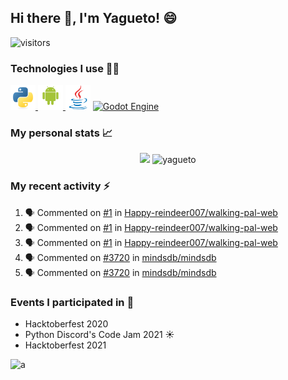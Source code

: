 ## Hi there 👋, I'm Yagueto! 😄


![visitors](https://visitor-badge-reloaded.herokuapp.com/badge?page_id=yagueto_fina&style=for-the-badge)

### Technologies I use 👨‍💻

<p align="left"> 
<a href="https://www.python.org" target="_blank"><img src="https://raw.githubusercontent.com/devicons/devicon/master/icons/python/python-original.svg" alt="python" width="40" height="40"/> </a> 
<a href="https://developer.android.com" target="_blank"> <img src="https://raw.githubusercontent.com/devicons/devicon/master/icons/android/android-original-wordmark.svg" alt="android" width="40" height="40"/> </a>
<a href="https://www.java.com" target="_blank"><img src="https://raw.githubusercontent.com/devicons/devicon/master/icons/java/java-original.svg" alt="java" width="40" height="40"/></a>
<a href="https://www.godotengine.org" target="_blank"><img src="https://cdn.jsdelivr.net/gh/devicons/devicon/icons/godot/godot-original.svg" alt="Godot Engine" width="40" height="40"/> </a>

### My personal stats 📈
<div align="center"> 
  <a>
    <img src=https://github-readme-stats.vercel.app/api?username=yagueto&count_private=true&show_icons=true width=50%></img>
  </a>
  <img src="https://github-readme-streak-stats.herokuapp.com/?user=yagueto" alt="yagueto" width=49% />
</div>


### My recent activity ⚡

  <!--START_SECTION:activity-->
1. 🗣 Commented on [#1](https://github.com/Happy-reindeer007/walking-pal-web/issues/1) in [Happy-reindeer007/walking-pal-web](https://github.com/Happy-reindeer007/walking-pal-web)
2. 🗣 Commented on [#1](https://github.com/Happy-reindeer007/walking-pal-web/issues/1) in [Happy-reindeer007/walking-pal-web](https://github.com/Happy-reindeer007/walking-pal-web)
3. 🗣 Commented on [#1](https://github.com/Happy-reindeer007/walking-pal-web/issues/1) in [Happy-reindeer007/walking-pal-web](https://github.com/Happy-reindeer007/walking-pal-web)
4. 🗣 Commented on [#3720](https://github.com/mindsdb/mindsdb/issues/3720) in [mindsdb/mindsdb](https://github.com/mindsdb/mindsdb)
5. 🗣 Commented on [#3720](https://github.com/mindsdb/mindsdb/issues/3720) in [mindsdb/mindsdb](https://github.com/mindsdb/mindsdb)
  <!--END_SECTION:activity-->
  

### Events I participated in 📆

- Hacktoberfest 2020
- Python Discord's Code Jam 2021 ☀️
- Hacktoberfest 2021

![a](https://api.countapi.xyz/hit/yaguetogithub/profile?img)
